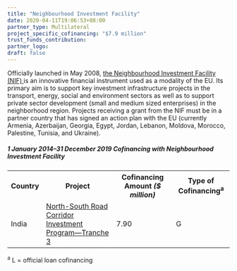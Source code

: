 ```yaml
---
title: "Neighbourhood Investment Facility"
date: 2020-04-11T19:06:53+08:00
partner_type: Multilateral
project_specific_cofinancing: "$7.9 million"
trust_funds_contribution:
partner_logo: 
draft: false
---
```


Officially launched in May 2008, <a href="https://ec.europa.eu/neighbourhood-enlargement/sites/near/files/neighbourhood/pdf/key-documents/nif/20151022-2014-report-optimised-final.pdf">the Neighbourhood Investment Facility (NIF) </a> is an innovative financial instrument used as a modality of the EU. Its primary aim is to support key investment infrastructure projects in the transport, energy, social and environment sectors as well as to support private sector development (small and medium sized enterprises) in the neighborhood region. Projects receiving a grant from the NIF must be in a partner country that has signed an action plan with the EU (currently Armenia, Azerbaijan, Georgia, Egypt, Jordan, Lebanon, Moldova, Morocco, Palestine, Tunisia, and Ukraine).

<split>

##### _1 January 2014–31 December 2019_ Cofinancing with Neighbourhood Investment Facility

<table class="table dr-partner-table">
<tr>
<th>Country</th>
<th>Project</th>
<th>Cofinancing Amount <em>($ million)</em></th>
<th>Type of Cofinancing<sup>a</sup></th>
</tr>

<tr>
<td>India</td>
<td><a href="https://www.adb.org/projects/42145-043/main" target="_blank">North-South Road Corridor Investment Program—Tranche 3</a></td>
<td>7.90 </td>
<td>G</td>
</tr>

</table>


<p class="dr-footnote"><sup>a</sup> L = official loan cofinancing </p>